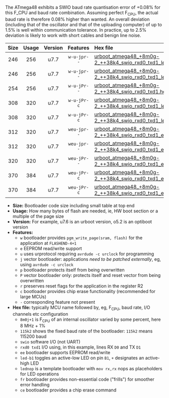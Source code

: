 The ATmega48 exhibits a SWIO baud rate quantisation error of +0.08% for this F_CPU and baud rate combination. Assuming perfect F<sub>CPU</sub>, the actual baud rate is therefore 0.08% higher than wanted. An overall deviation (including that of the oscillator and that of the uploading computer) of up to 1.5% is well within communication tolerance. In practice, up to 2.5% deviation is likely to work with short cables and benign line noise.

|Size|Usage|Version|Features|Hex file|
|:-:|:-:|:-:|:-:|:--|
|246|256|u7.7|`w-u-jpr--`|[urboot_atmega48_+8m0g-2_++38k4_swio_rxd0_txd1_led+b5.hex](https://raw.githubusercontent.com/stefanrueger/urboot.hex/main/mcus/atmega48/internal_oscillator/fcpu_+8m0g-2/br_++38k4/urboot_atmega48_+8m0g-2_++38k4_swio_rxd0_txd1_led+b5.hex)|
|246|256|u7.7|`w-u-jpr--`|[urboot_atmega48_+8m0g-2_++38k4_swio_rxd0_txd1_lednop.hex](https://raw.githubusercontent.com/stefanrueger/urboot.hex/main/mcus/atmega48/internal_oscillator/fcpu_+8m0g-2/br_++38k4/urboot_atmega48_+8m0g-2_++38k4_swio_rxd0_txd1_lednop.hex)|
|254|256|u7.7|`w-u-jPr--`|[urboot_atmega48_+8m0g-2_++38k4_swio_rxd0_txd1.hex](https://raw.githubusercontent.com/stefanrueger/urboot.hex/main/mcus/atmega48/internal_oscillator/fcpu_+8m0g-2/br_++38k4/urboot_atmega48_+8m0g-2_++38k4_swio_rxd0_txd1.hex)|
|308|320|u7.7|`w-u-jPr-c`|[urboot_atmega48_+8m0g-2_++38k4_swio_rxd0_txd1_led+b5_fr_ce.hex](https://raw.githubusercontent.com/stefanrueger/urboot.hex/main/mcus/atmega48/internal_oscillator/fcpu_+8m0g-2/br_++38k4/urboot_atmega48_+8m0g-2_++38k4_swio_rxd0_txd1_led+b5_fr_ce.hex)|
|308|320|u7.7|`w-u-jPr-c`|[urboot_atmega48_+8m0g-2_++38k4_swio_rxd0_txd1_lednop_fr_ce.hex](https://raw.githubusercontent.com/stefanrueger/urboot.hex/main/mcus/atmega48/internal_oscillator/fcpu_+8m0g-2/br_++38k4/urboot_atmega48_+8m0g-2_++38k4_swio_rxd0_txd1_lednop_fr_ce.hex)|
|312|320|u7.7|`weu-jpr--`|[urboot_atmega48_+8m0g-2_++38k4_swio_rxd0_txd1_ee_led+b5.hex](https://raw.githubusercontent.com/stefanrueger/urboot.hex/main/mcus/atmega48/internal_oscillator/fcpu_+8m0g-2/br_++38k4/urboot_atmega48_+8m0g-2_++38k4_swio_rxd0_txd1_ee_led+b5.hex)|
|312|320|u7.7|`weu-jpr--`|[urboot_atmega48_+8m0g-2_++38k4_swio_rxd0_txd1_ee_lednop.hex](https://raw.githubusercontent.com/stefanrueger/urboot.hex/main/mcus/atmega48/internal_oscillator/fcpu_+8m0g-2/br_++38k4/urboot_atmega48_+8m0g-2_++38k4_swio_rxd0_txd1_ee_lednop.hex)|
|320|320|u7.7|`weu-jPr--`|[urboot_atmega48_+8m0g-2_++38k4_swio_rxd0_txd1_ee.hex](https://raw.githubusercontent.com/stefanrueger/urboot.hex/main/mcus/atmega48/internal_oscillator/fcpu_+8m0g-2/br_++38k4/urboot_atmega48_+8m0g-2_++38k4_swio_rxd0_txd1_ee.hex)|
|370|384|u7.7|`weu-jPr-c`|[urboot_atmega48_+8m0g-2_++38k4_swio_rxd0_txd1_ee_led+b5_fr_ce.hex](https://raw.githubusercontent.com/stefanrueger/urboot.hex/main/mcus/atmega48/internal_oscillator/fcpu_+8m0g-2/br_++38k4/urboot_atmega48_+8m0g-2_++38k4_swio_rxd0_txd1_ee_led+b5_fr_ce.hex)|
|370|384|u7.7|`weu-jPr-c`|[urboot_atmega48_+8m0g-2_++38k4_swio_rxd0_txd1_ee_lednop_fr_ce.hex](https://raw.githubusercontent.com/stefanrueger/urboot.hex/main/mcus/atmega48/internal_oscillator/fcpu_+8m0g-2/br_++38k4/urboot_atmega48_+8m0g-2_++38k4_swio_rxd0_txd1_ee_lednop_fr_ce.hex)|

- **Size:** Bootloader code size including small table at top end
- **Usage:** How many bytes of flash are needed, ie, HW boot section or a multiple of the page size
- **Version:** For example, u7.6 is an urboot version, o5.2 is an optiboot version
- **Features:**
  + `w` bootloader provides `pgm_write_page(sram, flash)` for the application at `FLASHEND-4+1`
  + `e` EEPROM read/write support
  + `u` uses urprotocol requiring `avrdude -c urclock` for programming
  + `j` vector bootloader: applications *need to be patched externally*, eg, using `avrdude -c urclock`
  + `p` bootloader protects itself from being overwritten
  + `P` vector bootloader only: protects itself and reset vector from being overwritten
  + `r` preserves reset flags for the application in the register R2
  + `c` bootloader provides chip erase functionality (recommended for large MCUs)
  + `-` corresponding feature not present
- **Hex file:** typically MCU name followed by, eg, F<sub>CPU</sub>, baud rate, I/O channels etc configuration
  + `8m0j+1` is F<sub>CPU</sub> of an internal oscillator varied by some percent, here 8 MHz + 1%
  + `115k2` shows the fixed baud rate of the bootloader: `115k2` means 115200 baud
  + `swio` software I/O (not UART)
  + `rxd0 txd1` I/O using, in this example, lines RX `D0` and TX `D1`
  + `ee` bootloader supports EEPROM read/write
  + `led-b1` toggles an active-low LED on pin `B1`, `+` designates an active-high LED
  + `lednop` is a template bootloader with `mov rx,rx` nops as placeholders for LED operations
  + `fr` bootloader provides non-essential code ("frills") for smoother error handling
  + `ce` bootloader provides a chip erase command
